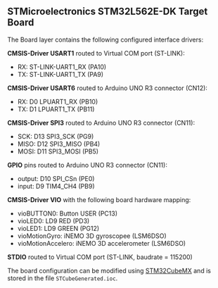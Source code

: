 STMicroelectronics STM32L562E-DK Target Board
---------------------------------------------
The Board layer contains the following configured interface drivers:

**CMSIS-Driver USART1** routed to Virtual COM port (ST-LINK):
 - RX: ST-LINK-UART1_RX (PA10)
 - TX: ST-LINK-UART1_TX (PA9)

**CMSIS-Driver USART6** routed to Arduino UNO R3 connector (CN12):
 - RX: D0 LPUART1_RX (PB10)
 - TX: D1 LPUART1_TX (PB11)

**CMSIS-Driver SPI3** routed to Arduino UNO R3 connector (CN11):
 - SCK:  D13 SPI3_SCK (PG9)
 - MISO: D12 SPI3_MISO (PB4)
 - MOSI: D11 SPI3_MOSI (PB5)

**GPIO** pins routed to Arduino UNO R3 connector (CN11):
 - output: D10 SPI_CSn (PE0)
 - input:  D9 TIM4_CH4 (PB9)

**CMSIS-Driver VIO** with the following board hardware mapping:
 - vioBUTTON0:        Button USER (PC13)
 - vioLED0:           LD9 RED (PD3)
 - vioLED1:           LD9 GREEN (PG12)
 - vioMotionGyro:     iNEMO 3D gyroscopee (LSM6DSO)
 - vioMotionAccelero: iNEMO 3D accelerometer (LSM6DSO)

**STDIO** routed to Virtual COM port (ST-LINK, baudrate = 115200)

The board configuration can be modified using 
[STM32CubeMX](https://www.keil.com/stmicroelectronics-stm32) 
and is stored in the file `STCubeGenerated.ioc`.
